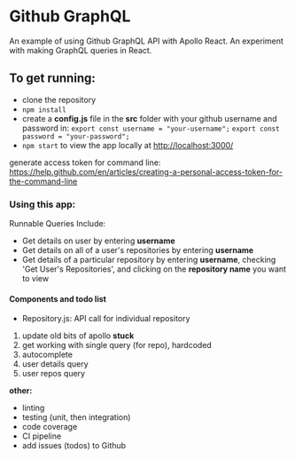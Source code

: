 # Github GraphQL

An example of using Github GraphQL API with Apollo React. An experiment with making GraphQL queries in React.

## To get running:

- clone the repository
- `npm install`
- create a **config.js** file in the **src** folder with your github username and password in:
  `export const username = "your-username";`
  `export const password = "your-password";`
- `npm start` to view the app locally at [http://localhost:3000/](http://localhost:3000/)

generate access token for command line:
https://help.github.com/en/articles/creating-a-personal-access-token-for-the-command-line

### Using this app:

Runnable Queries Include:

- Get details on user by entering **username**
- Get details on all of a user's repositories by entering **username**
- Get details of a particular repository by entering **username**, checking 'Get User's Repositories', and clicking on the **repository name** you want to view

#### Components and todo list

- Repository.js: API call for individual repository

1. update old bits of apollo **stuck**
2. get working with single query (for repo), hardcoded
3. autocomplete
4. user details query
5. user repos query

**other:**

- linting
- testing (unit, then integration)
- code coverage
- CI pipeline
- add issues (todos) to Github
